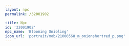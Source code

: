```yaml
---
layout: npc
permalink: /32001902

title: Npc
id: '32001902'
npc_name: 'Blooming Onioling'
icon_url: 'portrait/mob/21000568_m_onionshortred_p.png'
---
```

